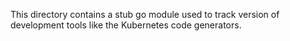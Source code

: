 This directory contains a stub go module used to track version of development tools like the Kubernetes code generators.
